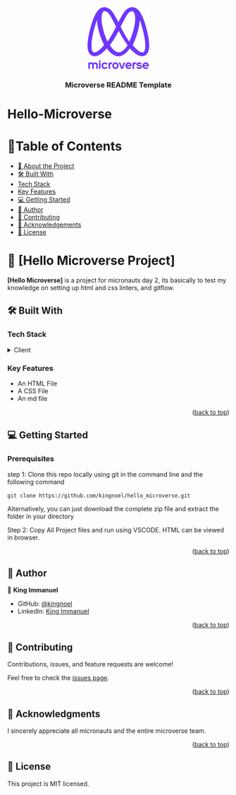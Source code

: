 <div align="center">

  <img src="murple_logo.png" alt="logo" width="140"  height="auto" />
  <br/>

  <h3><b>Microverse README Template</b></h3>

</div>

# Hello-Microverse

<a name="readme-top"></a>

# 📗Table of Contents

- [📖 About the Project](#about-project)
- [🛠 Built With](#built-with)
 - [Tech Stack](#tech-stack)
- [Key Features](#key-features)
- [💻 Getting Started](#getting-started)
- [👥 Author](#author)
- [🤝 Contributing](#contributing)
- [🙏 Acknowledgements](#acknowledgements)
- [📝 License](#license)

<!-- PROJECT DESCRIPTION -->

# 📖 [Hello Microverse Project] <a name="about-project"></a>

**[Hello Microverse]** is a project for micronauts day 2, its basically to test my knowledge on setting up html and css linters, and gitflow.

## 🛠 Built With <a name="built-with"></a>

### Tech Stack <a name="tech-stack"></a>

<details>
  <summary>Client</summary>
  <ul>
    <li>HTML</li>
    <li>CSS</li>
  </ul>
</details>

### Key Features <a name="key-features"></a>

- An HTML File
- A CSS File
- An md file

<p align="right">(<a href="#readme-top">back to top</a>)</p>


## 💻 Getting Started <a name="getting-started"></a>

### Prerequisites

step 1:
Clone this repo locally using git in the command line and the following command

```
git clone https://github.com/kingnoel/hello_microverse.git
```

Alternatively, you can just download the complete zip file and extract the folder in your directory

Step 2:
Copy All Project files and run using VSCODE. HTML can be viewed in browser.


<p align="right">(<a href="#readme-top">back to top</a>)</p>

## 👥 Author <a name="author"></a>

👤 **King Immanuel**

- GitHub: [@kingnoel](https://github.com/kingnoel)
- LinkedIn: [King Immanuel](https://www.linkedin.com/in/king-immanuel-6941721a0/)

<p align="right">(<a href="#readme-top">back to top</a>)</p>

## 🤝 Contributing <a name="contributing"></a>
Contributions, issues, and feature requests are welcome!

Feel free to check the [issues page](../../issues/).

<p align="right">(<a href="#readme-top">back to top</a>)</p>

## 🙏 Acknowledgments <a name="acknowledgements"></a>

I sincerely appreciate all micronauts and the entire microverse team.

<p align="right">(<a href="#readme-top">back to top</a>)</p>

## 📝 License <a name="license"></a>

This project is MIT licensed.